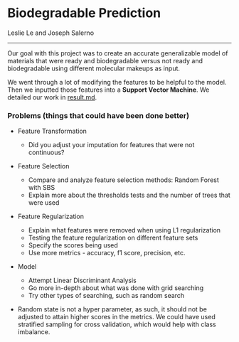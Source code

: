 

# Biodegradable Prediction
Leslie Le and Joseph Salerno

----

Our goal with this project was to create an accurate generalizable model of materials that were ready and biodegradable versus not ready and biodegradable using different molecular makeups as input. 

We went through a lot of modifying the features to be helpful to the model. Then we inputted those features into a **Support Vector Machine**. We detailed our work in [result.md](https://github.com/lel23/CSCI297-Test3/blob/master/results.md).

### Problems (things that could have been done better)
- Feature Transformation
  - Did you adjust your imputation for features that were not continuous? 

- Feature Selection
  - Compare and analyze feature selection methods: Random Forest with SBS
  - Explain more about the thresholds tests and the number of trees that were used

- Feature Regularization
  - Explain what features were removed when using L1 regularization
  - Testing the feature regularization on different feature sets
  - Specify the scores being used
  - Use more metrics - accuracy, f1 score, precision, etc.
- Model
  - Attempt Linear Discriminant Analysis
  - Go more in-depth about what was done with grid searching
  - Try other types of searching, such as random search
- Random state is not a hyper parameter, as such, it should not be adjusted to attain higher scores in the metrics. We could have used stratified sampling for cross validation, which would help with class imbalance.
